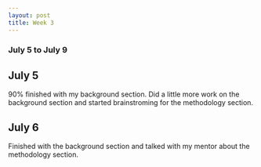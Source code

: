 ```yaml
---
layout: post
title: Week 3
---
```


### July 5 to July 9 ###

## July 5 ##

90% finished with my background section. Did a little more work on the background section and started brainstroming for the methodology section.

## July 6 ##

Finished with the background section and talked with my mentor about the methodology section. 


